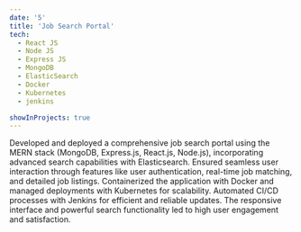 ```yaml
---
date: '5'
title: 'Job Search Portal'
tech:
  - React JS
  - Node JS
  - Express JS
  - MongoDB
  - ElasticSearch
  - Docker
  - Kubernetes
  - jenkins

showInProjects: true
---
```


Developed and deployed a comprehensive job search portal using the MERN stack (MongoDB, Express.js, React.js,
Node.js), incorporating advanced search capabilities with Elasticsearch. Ensured seamless user interaction through
features like user authentication, real-time job matching, and detailed job listings. Containerized the application with
Docker and managed deployments with Kubernetes for scalability. Automated CI/CD processes with Jenkins for efficient
and reliable updates. The responsive interface and powerful search functionality led to high user engagement and
satisfaction.
